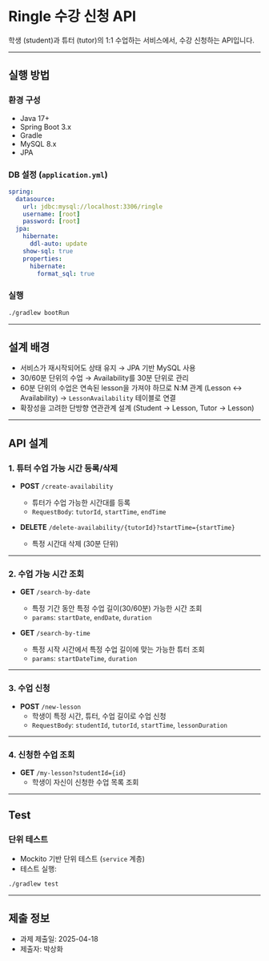 # Ringle 수강 신청 API

학생 (student)과 튜터 (tutor)의 1:1 수업하는 서비스에서, 수강 신청하는 API입니다.

---

## 실행 방법


### 환경 구성
- Java 17+
- Spring Boot 3.x
- Gradle
- MySQL 8.x
- JPA

### DB 설정 (`application.yml`)
```yaml
spring:
  datasource:
    url: jdbc:mysql://localhost:3306/ringle
    username: [root]
    password: [root]
  jpa:
    hibernate:
      ddl-auto: update
    show-sql: true
    properties:
      hibernate:
        format_sql: true
```

###  실행
```bash
./gradlew bootRun
```

---
## 설계 배경

- 서비스가 재시작되어도 상태 유지 → JPA 기반 MySQL 사용
- 30/60분 단위의 수업 → Availability를 30분 단위로 관리
- 60분 단위의 수업은 연속된 lesson을 가져야 하므로 N:M 관계 (Lesson ↔ Availability) → `LessonAvailability` 테이블로 연결
- 확장성을 고려한 단방향 연관관계 설계 (Student → Lesson, Tutor → Lesson)

---

## API 설계

### 1. 튜터 수업 가능 시간 등록/삭제

- **POST** `/create-availability`
  - 튜터가 수업 가능한 시간대를 등록
  - `RequestBody`: `tutorId`, `startTime`, `endTime`

- **DELETE** `/delete-availability/{tutorId}?startTime={startTime}`
  - 특정 시간대 삭제 (30분 단위)

---

### 2. 수업 가능 시간 조회

- **GET** `/search-by-date`
  - 특정 기간 동안 특정 수업 길이(30/60분) 가능한 시간 조회
  - `params`: `startDate`, `endDate`, `duration`

- **GET** `/search-by-time`
  - 특정 시작 시간에서 특정 수업 길이에 맞는 가능한 튜터 조회
  - `params`: `startDateTime`, `duration`

---

### 3. 수업 신청

- **POST** `/new-lesson`
  - 학생이 특정 시간, 튜터, 수업 길이로 수업 신청
  - `RequestBody`: `studentId`, `tutorId`, `startTime`, `lessonDuration`

---

### 4. 신청한 수업 조회

- **GET** `/my-lesson?studentId={id}`
  - 학생이 자신이 신청한 수업 목록 조회

---

## Test

### 단위 테스트
- Mockito 기반 단위 테스트 (`service` 계층)
- 테스트 실행:  
```bash
./gradlew test
```

---


## 제출 정보
- 과제 제출일: 2025-04-18
- 제출자: 박상화

